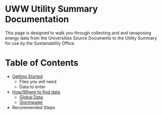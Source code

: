 # UWW Utility Summary Documentation
This page is designed to walk you through collecting and and tansposing energy data from the Universities Source Documents to the Utility Summary for use by the Sustainability Office.

# Table of Contents
  - [Getting Started](https://hunttj21.github.io/UWW-Documentation/Utility%20Summary/gettingstarted)
    - Files you will need
    - Data to enter
  - [How/Where to find data](https://hunttj21.github.io/UWW-Documentation/Utility%20Summary/data)
    - [Global Data](https://hunttj21.github.io/UWW-Documentation/Utility%20Summary/global)
    - [Stormwater](https://hunttj21.github.io/UWW-Documentation/Utility%20Summary/storm)
  - Recommended Steps
